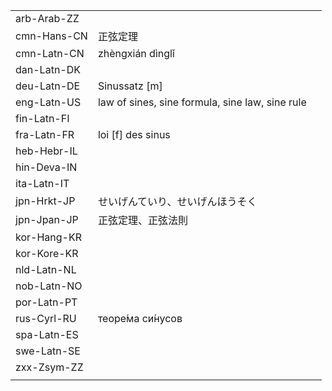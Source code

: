 | | | |
|-|-|-|
| arb-Arab-ZZ |  |  |
| cmn-Hans-CN | 正弦定理 |  |
| cmn-Latn-CN | zhèngxián dìnglǐ |  |
| dan-Latn-DK |  |  |
| deu-Latn-DE | Sinussatz [m] |  |
| eng-Latn-US | law of sines, sine formula, sine law, sine rule |  |
| fin-Latn-FI |  |  |
| fra-Latn-FR | loi [f] des sinus |  |
| heb-Hebr-IL |  |  |
| hin-Deva-IN |  |  |
| ita-Latn-IT |  |  |
| jpn-Hrkt-JP | せいげんていり、せいげんほうそく |  |
| jpn-Jpan-JP | 正弦定理、正弦法則 |  |
| kor-Hang-KR |  |  |
| kor-Kore-KR |  |  |
| nld-Latn-NL |  |  |
| nob-Latn-NO |  |  |
| por-Latn-PT |  |  |
| rus-Cyrl-RU | теоре́ма си́нусов |  |
| spa-Latn-ES |  |  |
| swe-Latn-SE |  |  |
| zxx-Zsym-ZZ |  |  |
|  |  |  |